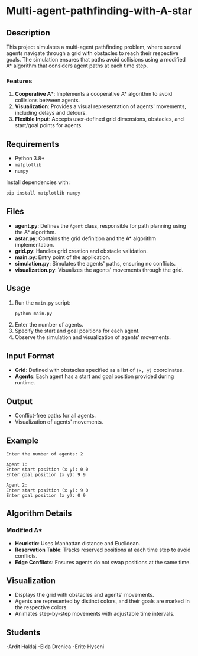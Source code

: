 # Multi-agent-pathfinding-with-A-star

## Description
This project simulates a multi-agent pathfinding problem, where several agents navigate through a grid with obstacles to reach their respective goals. The simulation ensures that paths avoid collisions using a modified A* algorithm that considers agent paths at each time step.

### Features
1. **Cooperative A***: Implements a cooperative A* algorithm to avoid collisions between agents.
2. **Visualization**: Provides a visual representation of agents' movements, including delays and detours.
3. **Flexible Input**: Accepts user-defined grid dimensions, obstacles, and start/goal points for agents.

## Requirements
- Python 3.8+
- `matplotlib`
- `numpy`

Install dependencies with:
```bash
pip install matplotlib numpy
```

## Files
- **agent.py**: Defines the `Agent` class, responsible for path planning using the A* algorithm.
- **astar.py**: Contains the grid definition and the A* algorithm implementation.
- **grid.py**: Handles grid creation and obstacle validation.
- **main.py**: Entry point of the application.
- **simulation.py**: Simulates the agents' paths, ensuring no conflicts.
- **visualization.py**: Visualizes the agents' movements through the grid.

## Usage
1. Run the `main.py` script:
   ```bash
   python main.py
   ```
2. Enter the number of agents.
3. Specify the start and goal positions for each agent.
4. Observe the simulation and visualization of agents' movements.

## Input Format
- **Grid**: Defined with obstacles specified as a list of `(x, y)` coordinates.
- **Agents**: Each agent has a start and goal position provided during runtime.

## Output
- Conflict-free paths for all agents.
- Visualization of agents' movements.

## Example
```text
Enter the number of agents: 2

Agent 1:
Enter start position (x y): 0 0
Enter goal position (x y): 9 9

Agent 2:
Enter start position (x y): 9 0
Enter goal position (x y): 0 9
```

## Algorithm Details
### Modified A*
- **Heuristic**: Uses Manhattan distance and Euclidean.
- **Reservation Table**: Tracks reserved positions at each time step to avoid conflicts.
- **Edge Conflicts**: Ensures agents do not swap positions at the same time.

## Visualization
- Displays the grid with obstacles and agents' movements.
- Agents are represented by distinct colors, and their goals are marked in the respective colors.
- Animates step-by-step movements with adjustable time intervals.

## Students
-Ardit Haklaj
-Elda Drenica
-Erite Hyseni
